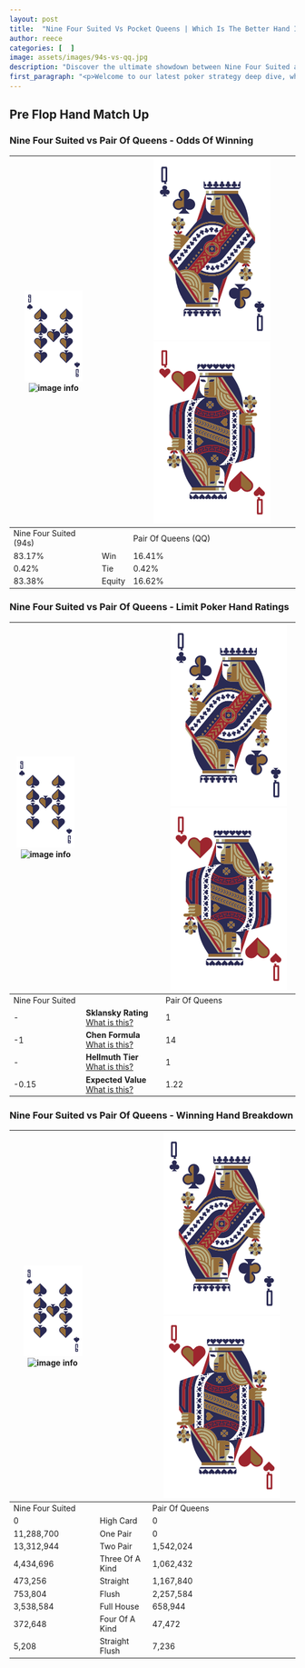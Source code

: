 ```yaml
---
layout: post
title:  "Nine Four Suited Vs Pocket Queens | Which Is The Better Hand In Poker? A Complete Guide"
author: reece
categories: [  ]
image: assets/images/94s-vs-qq.jpg
description: "Discover the ultimate showdown between Nine Four Suited and Pair Of Queens in poker! Uncover the odds, strategies, and scenarios where one hand triumphs over the other. Get ready to up your poker game with this thrilling analysis."
first_paragraph: "<p>Welcome to our latest poker strategy deep dive, where we're pitting two distinct hands against each other in a high-stakes showdown: Nine Four Suited vs Pair Of Queens.</p><p>In the dynamic world of poker, every decision counts, and knowing which hand holds the upper hand is key to your success at the table.</p><p>In this article, we'll dissect these two hands, explore the scenarios where one dominates the other, and equip you with the knowledge to make strategic choices that can tip the odds in your favor.</p><p>Get ready to unravel the intriguing dynamics of these poker hands and elevate your game to new heights.</p>"
---
```




[comment]: # (sp0)

## Pre Flop Hand Match Up

<div class="table hand-ratings" markdown="1"> 



### Nine Four Suited vs Pair Of Queens - Odds Of Winning


    
| ![image info](assets/images/hand1/9.png) ![image info](assets/images/hand1/4s.png) |  | ![image info](assets/images/hand2/Q.png) ![image info](assets/images/hand2/Qo.png) |
| -------- | -------- | -------- |
| Nine Four Suited (94s) |  | Pair Of Queens (QQ) |
| 83.17% | Win | 16.41% |
| 0.42% | Tie | 0.42% |
| 83.38% | Equity | 16.62% |




[comment]: # (sp1)



### Nine Four Suited vs Pair Of Queens - Limit Poker Hand Ratings


    
| ![image info](assets/images/hand1/9.png) ![image info](assets/images/hand1/4s.png) |  | ![image info](assets/images/hand2/Q.png) ![image info](assets/images/hand2/Qo.png) |
| -------- | -------- | -------- |
| Nine Four Suited |  | Pair Of Queens |
| - | **Sklansky Rating** [What is this?](/sklansky-rating-explained) | 1 |
| -1 | **Chen Formula** [What is this?](/chen-formula-explained) | 14 |
| - | **Hellmuth Tier** [What is this?](/Hellmuth-tier-explained) | 1 |
| -0.15 | **Expected Value** [What is this?](/expected-value-explained) | 1.22 |




[comment]: # (sp2)



### Nine Four Suited vs Pair Of Queens - Winning Hand Breakdown


    
| ![image info](assets/images/hand1/9.png) ![image info](assets/images/hand1/4s.png) |  | ![image info](assets/images/hand2/Q.png) ![image info](assets/images/hand2/Qo.png) |
| -------- | -------- | -------- |
| Nine Four Suited |  | Pair Of Queens |
| 0 | High Card | 0 |
| 11,288,700 | One Pair | 0 |
| 13,312,944 | Two Pair | 1,542,024 |
| 4,434,696 | Three Of A Kind | 1,062,432 |
| 473,256 | Straight | 1,167,840 |
| 753,804 | Flush | 2,257,584 |
| 3,538,584 | Full House | 658,944 |
| 372,648 | Four Of A Kind | 47,472 |
| 5,208 | Straight Flush | 7,236 |




[comment]: # (sp3)



</div>

[comment]: # (sp4)



[comment]: # (sp5)

